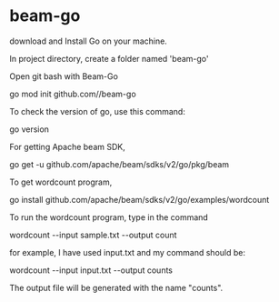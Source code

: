 # beam-go

download and Install Go on your machine.

In project directory, create a folder named 'beam-go'

Open git bash with Beam-Go 

go mod init github.com/<yourgithubusername>/beam-go

To check the version of go, use this command:

go version

For getting Apache beam SDK,

go get -u github.com/apache/beam/sdks/v2/go/pkg/beam

To get wordcount program,

go install github.com/apache/beam/sdks/v2/go/examples/wordcount

To run the wordcount program, type in the command

wordcount --input sample.txt --output count

for example, I have used input.txt and my command should be:

wordcount --input input.txt --output counts

The output file will be generated with the name "counts".
